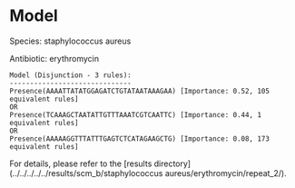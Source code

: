
# Model

Species: staphylococcus aureus

Antibiotic: erythromycin

```
Model (Disjunction - 3 rules):
------------------------------
Presence(AAAATTATATGGAGATCTGTATAATAAAGAA) [Importance: 0.52, 105 equivalent rules]
OR
Presence(TCAAAGCTAATATTGTTTAAATCGTCAATTC) [Importance: 0.44, 1 equivalent rules]
OR
Presence(AAAAAGGTTTATTTGAGTCTCATAGAAGCTG) [Importance: 0.08, 173 equivalent rules]

```

For details, please refer to the [results directory](../../../../../results/scm_b/staphylococcus aureus/erythromycin/repeat_2/).

